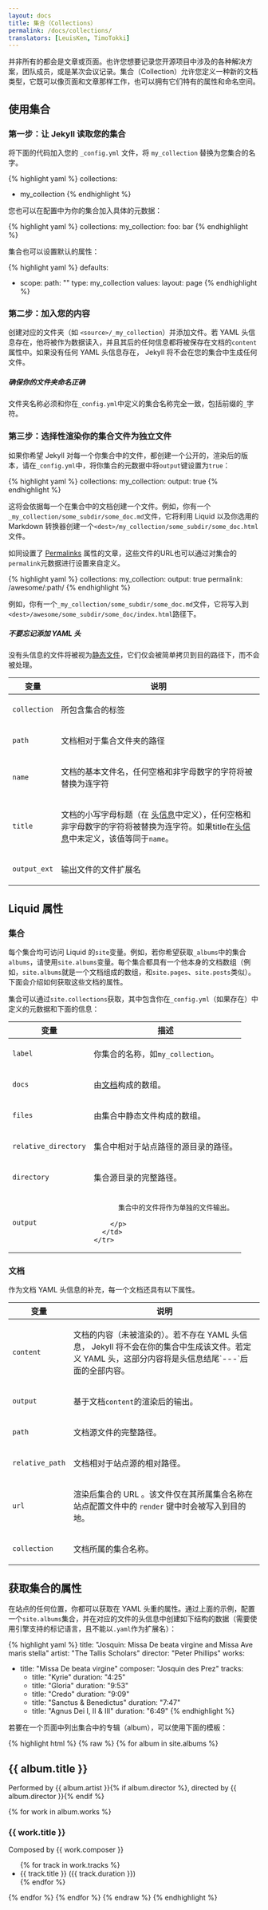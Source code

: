 ```yaml
---
layout: docs
title: 集合（Collections）
permalink: /docs/collections/
translators: [LeuisKen, TimoTokki]
---
```


并非所有的都会是文章或页面。也许您想要记录您开源项目中涉及的各种解决方案，团队成员，或是某次会议记录。集合（Collection）允许您定义一种新的文档类型，它既可以像页面和文章那样工作，也可以拥有它们特有的属性和命名空间。

## 使用集合

### 第一步：让 Jekyll 读取您的集合

将下面的代码加入您的 `_config.yml` 文件，将 `my_collection` 替换为您集合的名字。

{% highlight yaml %}
collections:
- my_collection
{% endhighlight %}

您也可以在配置中为你的集合加入具体的元数据：

{% highlight yaml %}
collections:
  my_collection:
    foo: bar
{% endhighlight %}

集合也可以设置默认的属性：

{% highlight yaml %}
defaults:
  - scope:
      path: ""
      type: my_collection
    values:
      layout: page
{% endhighlight %}

### 第二步：加入您的内容

创建对应的文件夹（如 `<source>/_my_collection`）并添加文件。若 YAML 头信息存在，他将被作为数据读入，并且其后的任何信息都将被保存在文档的`content` 属性中。如果没有任何 YAML 头信息存在， Jekyll 将不会在您的集合中生成任何文件。

<div class="note info">
  <h5>确保你的文件夹命名正确</h5>
  <p>
文件夹名称必须和你在<code>_config.yml</code>中定义的集合名称完全一致，包括前缀的<code>_</code>字符。
  </p>
</div>

### 第三步：选择性渲染你的集合文件为独立文件

如果你希望 Jekyll 对每一个你集合中的文件，都创建一个公开的，渲染后的版本，请在`_config.yml`中，将你集合的元数据中将`output`键设置为`true`：

{% highlight yaml %}
collections:
  my_collection:
    output: true
{% endhighlight %}

这将会依据每一个在集合中的文档创建一个文件。例如，你有一个`_my_collection/some_subdir/some_doc.md`文件，它将利用 Liquid 以及你选用的 Markdown 转换器创建一个`<dest>/my_collection/some_subdir/some_doc.html`文件。

如同设置了 [Permalinks](../permalinks/) 属性的文章，这些文件的URL也可以通过对集合的`permalink`元数据进行设置来自定义。

{% highlight yaml %}
collections:
  my_collection:
    output: true
    permalink: /awesome/:path/
{% endhighlight %}

例如，你有一个`_my_collection/some_subdir/some_doc.md`文件，它将写入到`<dest>/awesome/some_subdir/some_doc/index.html`路径下。

<div class="note info">
  <h5>不要忘记添加 YAML 头</h5>
  <p>
  没有头信息的文件将被视为<a href="/docs/static-files">静态文件</a>，它们仅会被简单拷贝到目的路径下，而不会被处理。
  </p>
</div>

<div class="mobile-side-scroller">
<table>
  <thead>
    <tr>
      <th>变量</th>
      <th>说明</th>
    </tr>
  </thead>
  <tbody>
    <tr>
      <td>
        <p><code>collection</code></p>
      </td>
      <td>
        <p>所包含集合的标签</p>
      </td>
    </tr>
    <tr>
      <td>
        <p><code>path</code></p>
      </td>
      <td>
        <p>文档相对于集合文件夹的路径</p>
      </td>
    </tr>
    <tr>
      <td>
        <p><code>name</code></p>
      </td>
      <td>
        <p>文档的基本文件名，任何空格和非字母数字的字符将被替换为连字符</p>
      </td>
    </tr>
    <tr>
      <td>
        <p><code>title</code></p>
      </td>
      <td>
        <p>文档的小写字母标题（在 <a href="/docs/frontmatter/">头信息</a>中定义），任何空格和非字母数字的字符将被替换为连字符。如果title在<a href="/docs/frontmatter/">头信息</a>中未定义，该值等同于<code>name</code>。</p>
      </td>
    </tr>
    <tr>
      <td>
        <p><code>output_ext</code></p>
      </td>
      <td>
        <p>输出文件的文件扩展名</p>
      </td>
    </tr>
  </tbody>
</table>
</div>

## Liquid 属性

### 集合

每个集合均可访问 Liquid 的`site`变量。例如，若你希望获取`_albums`中的集合`albums`，请使用`site.albums`变量。每个集合都具有一个他本身的文档数组（例如，`site.albums`就是一个文档组成的数组，和`site.pages`、`site.posts`类似）。下面会介绍如何获取这些文档的属性。

集合可以通过`site.collections`获取，其中包含你在`_config.yml`（如果存在）中定义的元数据和下面的信息：

<div class="mobile-side-scroller">
<table>
  <thead>
    <tr>
      <th>变量</th>
      <th>描述</th>
    </tr>
  </thead>
  <tbody>
    <tr>
      <td>
        <p><code>label</code></p>
      </td>
      <td>
        <p>
          你集合的名称，如<code>my_collection</code>。
        </p>
      </td>
    </tr>
    <tr>
      <td>
        <p><code>docs</code></p>
      </td>
      <td>
        <p>
          由<a href="#documents">文档</a>构成的数组。
        </p>
      </td>
    </tr>
    <tr>
      <td>
        <p><code>files</code></p>
      </td>
      <td>
        <p>
          由集合中静态文件构成的数组。
        </p>
      </td>
    </tr>
    <tr>
      <td>
        <p><code>relative_directory</code></p>
      </td>
      <td>
        <p>
          集合中相对于站点路径的源目录的路径。
        </p>
      </td>
    </tr>
    <tr>
      <td>
        <p><code>directory</code></p>
      </td>
      <td>
        <p>
          集合源目录的完整路径。
        </p>
      </td>
    </tr>
    <tr>
      <td>
        <p><code>output</code></p>
      </td>
      <td>
        <p>

          集合中的文件将作为单独的文件输出。

        </p>
      </td>
    </tr>
  </tbody>
</table>
</div>


### 文档

作为文档 YAML 头信息的补充，每一个文档还具有以下属性。

<div class="mobile-side-scroller">
<table>
  <thead>
    <tr>
      <th>变量</th>
      <th>说明</th>
    </tr>
  </thead>
  <tbody>
    <tr>
      <td>
        <p><code>content</code></p>
      </td>
      <td>
        <p>
          文档的内容（未被渲染的）。若不存在 YAML 头信息， Jekyll 将不会在你的集合中生成该文件。若定义 YAML 头，这部分内容将是头信息结尾`---`后面的全部内容。
        </p>
      </td>
    </tr>
    <tr>
      <td>
        <p><code>output</code></p>
      </td>
      <td>
        <p>
          基于文档<code>content</code>的渲染后的输出。
        </p>
      </td>
    </tr>
    <tr>
      <td>
        <p><code>path</code></p>
      </td>
      <td>
        <p>
          文档源文件的完整路径。
        </p>
      </td>
    </tr>
    <tr>
      <td>
        <p><code>relative_path</code></p>
      </td>
      <td>
        <p>
          文档相对于站点源的相对路径。
        </p>
      </td>
    </tr>
    <tr>
      <td>
        <p><code>url</code></p>
      </td>
      <td>
        <p>
          渲染后集合的 URL 。该文件仅在其所属集合名称在站点配置文件中的 <code>render</code> 键中时会被写入到目的地。
        </p>
      </td>
    </tr>
    <tr>
      <td>
        <p><code>collection</code></p>
      </td>
      <td>
        <p>
          文档所属的集合名称。
        </p>
      </td>
    </tr>
  </tbody>
</table>
</div>

## 获取集合的属性

在站点的任何位置，你都可以获取在 YAML 头重的属性。通过上面的示例，配置一个`site.albums`集合，并在对应的文件的头信息中创建如下结构的数据（需要使用引擎支持的标记语言，且不能以`.yaml`作为扩展名）：

{% highlight yaml %}
title: "Josquin: Missa De beata virgine and Missa Ave maris stella"
artist: "The Tallis Scholars"
director: "Peter Phillips"
works:
  - title: "Missa De beata virgine"
    composer: "Josquin des Prez"
    tracks:
      - title: "Kyrie"
        duration: "4:25"
      - title: "Gloria"
        duration: "9:53"
      - title: "Credo"
        duration: "9:09"
      - title: "Sanctus & Benedictus"
        duration: "7:47"
      - title: "Agnus Dei I, II & III"
        duration: "6:49"
{% endhighlight %}

若要在一个页面中列出集合中的专辑（album），可以使用下面的模板：

{% highlight html %}
{% raw %}
{% for album in site.albums %}
  <h2>{{ album.title }}</h2>
  <p>Performed by {{ album.artist }}{% if album.director %}, directed by {{ album.director }}{% endif %}</p>
  {% for work in album.works %}
    <h3>{{ work.title }}</h3>
    <p>Composed by {{ work.composer }}</p>
    <ul>
    {% for track in work.tracks %}
      <li>{{ track.title }} ({{ track.duration }})</li>
    {% endfor %}
    </ul>
  {% endfor %}
{% endfor %}
{% endraw %}
{% endhighlight %}
